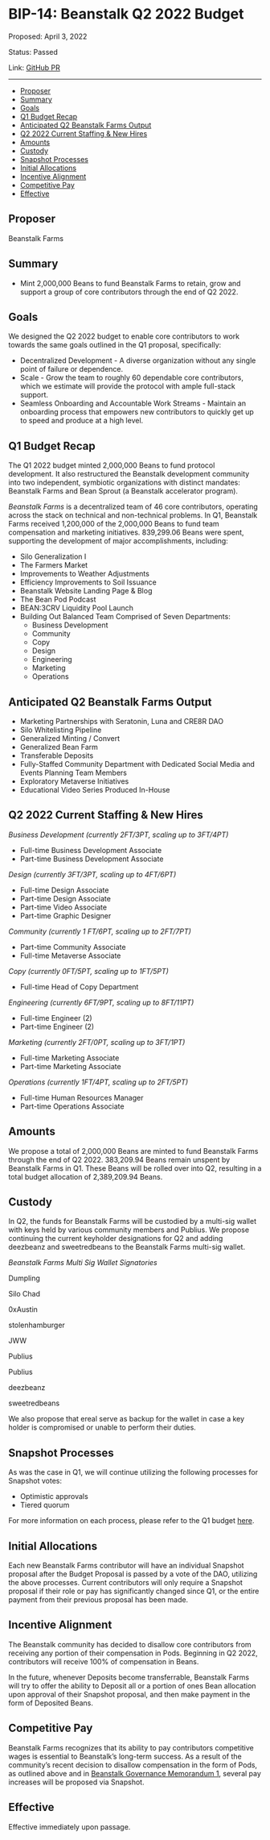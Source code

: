 # BIP-14: Beanstalk Q2 2022 Budget

Proposed: April 3, 2022

Status: Passed

Link: [GitHub PR](https://github.com/BeanstalkFarms/Beanstalk/pull/61)

---

- [Proposer](#proposer)
- [Summary](#summary)
- [Goals](#goals)
- [Q1 Budget Recap](#q1-budget-recap)
- [Anticipated Q2 Beanstalk Farms Output](#anticipated-q2-beanstalk-farms-output)
- [Q2 2022 Current Staffing & New Hires](#q2-2022-current-staffing-&-new-hires)
- [Amounts](#amounts)
- [Custody](#custody)
- [Snapshot Processes](#snapshot-processes)
- [Initial Allocations](#initial-allocations)
- [Incentive Alignment](#incentive-alignment)
- [Competitive Pay](#competitive-pay)
- [Effective](#effective)

## Proposer

Beanstalk Farms

## Summary

- Mint 2,000,000 Beans to fund Beanstalk Farms to retain, grow and support a group of core contributors through the end of Q2 2022.

## Goals

We designed the Q2 2022 budget to enable core contributors to work towards the same goals outlined in the Q1 proposal, specifically:

- Decentralized Development - A diverse organization without any single point of failure or dependence.
- Scale - Grow the team to roughly 60 dependable core contributors, which we estimate will provide the protocol with ample full-stack support.
- Seamless Onboarding and Accountable Work Streams - Maintain an onboarding process that empowers new contributors to quickly get up to speed and produce at a high level.

## Q1 Budget Recap

The Q1 2022 budget minted 2,000,000 Beans to fund protocol development. It also restructured the Beanstalk development community into two independent, symbiotic organizations with distinct mandates: Beanstalk Farms and Bean Sprout (a Beanstalk accelerator program). 

*Beanstalk Farms* is a decentralized team of 46 core contributors, operating across the stack on technical and non-technical problems. In Q1, Beanstalk Farms received 1,200,000 of the 2,000,000 Beans to fund team compensation and marketing initiatives. 839,299.06 Beans were spent, supporting the development of major accomplishments, including:

- Silo Generalization I
- The Farmers Market
- Improvements to Weather Adjustments
- Efficiency Improvements to Soil Issuance
- Beanstalk Website Landing Page & Blog
- The Bean Pod Podcast
- BEAN:3CRV Liquidity Pool Launch
- Building Out Balanced Team Comprised of Seven Departments:
    - Business Development
    - Community
    - Copy
    - Design
    - Engineering
    - Marketing
    - Operations

## Anticipated Q2 Beanstalk Farms Output

- Marketing Partnerships with Seratonin, Luna and CRE8R DAO
- Silo Whitelisting Pipeline
- Generalized Minting / Convert
- Generalized Bean Farm
- Transferable Deposits
- Fully-Staffed Community Department with Dedicated Social Media and Events Planning Team Members
- Exploratory Metaverse Initiatives
- Educational Video Series Produced In-House

## Q2 2022 Current Staffing & New Hires

*Business Development (currently 2FT/3PT, scaling up to 3FT/4PT)*

- Full-time Business Development Associate
- Part-time Business Development Associate

*Design (currently 3FT/3PT, scaling up to 4FT/6PT)* 

- Full-time Design Associate
- Part-time Design Associate
- Part-time Video Associate
- Part-time Graphic Designer

*Community (currently 1 FT/6PT, scaling up to 2FT/7PT)* 

- Part-time Community Associate
- Full-time Metaverse Associate

*Copy (currently 0FT/5PT, scaling up to 1FT/5PT)* 

- Full-time Head of Copy Department

*Engineering (currently 6FT/9PT, scaling up to 8FT/11PT)* 

- Full-time Engineer (2)
- Part-time Engineer (2)

*Marketing (currently 2FT/0PT, scaling up to 3FT/1PT)* 

- Full-time Marketing Associate
- Part-time Marketing Associate

*Operations (currently 1FT/4PT, scaling up to 2FT/5PT)*

- Full-time Human Resources Manager
- Part-time Operations Associate

## Amounts

We propose a total of 2,000,000 Beans are minted to fund Beanstalk Farms through the end of Q2 2022. 383,209.94 Beans remain unspent by Beanstalk Farms in Q1. These Beans will be rolled over into Q2, resulting in a total budget allocation of 2,389,209.94 Beans.

## Custody

In Q2, the funds for Beanstalk Farms will be custodied by a multi-sig wallet with keys held by various community members and Publius. We propose continuing the current keyholder designations for Q2 and adding deezbeanz and sweetredbeans to the Beanstalk Farms multi-sig wallet. 

*Beanstalk Farms Multi Sig Wallet Signatories*

Dumpling

Silo Chad

0xAustin

stolenhamburger

JWW

Publius

Publius

deezbeanz

sweetredbeans

We also propose that ereal serve as backup for the wallet in case a key holder is compromised or unable to perform their duties.

## Snapshot Processes

As was the case in Q1, we will continue utilizing the following processes for Snapshot votes:

- Optimistic approvals
- Tiered quorum

For more information on each process, please refer to the Q1 budget [here](https://github.com/BeanstalkFarms/Beanstalk/pull/34). 

## Initial Allocations

Each new Beanstalk Farms contributor will have an individual Snapshot proposal after the Budget Proposal is passed by a vote of the DAO, utilizing the above processes. Current contributors will only require a Snapshot proposal if their role or pay has significantly changed since Q1, or the entire payment from their previous proposal has been made. 

## Incentive Alignment

The Beanstalk community has decided to disallow core contributors from receiving any portion of their compensation in Pods. Beginning in Q2 2022, contributors will receive 100% of compensation in Beans.

In the future, whenever Deposits become transferrable, Beanstalk Farms will try to offer the ability to Deposit all or a portion of ones Bean allocation upon approval of their Snapshot proposal, and then make payment in the form of Deposited Beans. 

## Competitive Pay

Beanstalk Farms recognizes that its ability to pay contributors competitive wages is essential to Beanstalk’s long-term success. As a result of the community’s recent decision to disallow compensation in the form of Pods, as outlined above and in [Beanstalk Governance Memorandum 1](https://arweave.net/j0ZUEiNJmqku2JYQZBkuzktG-5k-5pQ-PlhuWunu-r8), several pay increases will be proposed via Snapshot.

## Effective

Effective immediately upon passage.
